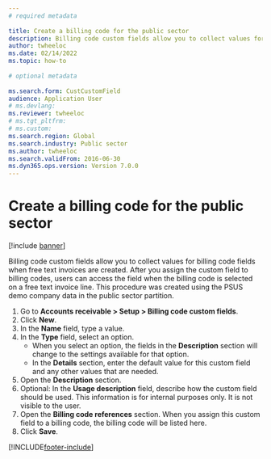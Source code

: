 ```yaml
--- 
# required metadata 
 
title: Create a billing code for the public sector
description: Billing code custom fields allow you to collect values for billing code fields when free text invoices are created. 
author: twheeloc
ms.date: 02/14/2022
ms.topic: how-to 
 
# optional metadata 
 
ms.search.form: CustCustomField   
audience: Application User 
# ms.devlang:  
ms.reviewer: twheeloc
# ms.tgt_pltfrm:  
# ms.custom:  
ms.search.region: Global
ms.search.industry: Public sector
ms.author: twheeloc
ms.search.validFrom: 2016-06-30 
ms.dyn365.ops.version: Version 7.0.0 
---
```

# Create a billing code for the public sector

[!include [banner](../../includes/banner.md)]

Billing code custom fields allow you to collect values for billing code fields when free text invoices are created. After you assign the custom field to billing codes, users can access the field when the billing code is selected on a free text invoice line. This procedure was created using the PSUS demo company data in the public sector partition.

1. Go to **Accounts receivable > Setup > Billing code custom fields**.
2. Click **New**.
3. In the **Name** field, type a value.
4. In the **Type** field, select an option.
    * When you select an option, the fields in the **Description** section will change to the settings available for that option.  
    * In the **Details** section, enter the default value for this custom field and any other values that are needed.  
5. Open the **Description** section.
6. Optional: In the **Usage description** field, describe how the custom field should be used. This information is for internal purposes only. It is not visible to the user.
7. Open the **Billing code references** section. When you assign this custom field to a billing code, the billing code will be listed here.
8. Click **Save**.



[!INCLUDE[footer-include](../../../includes/footer-banner.md)]
